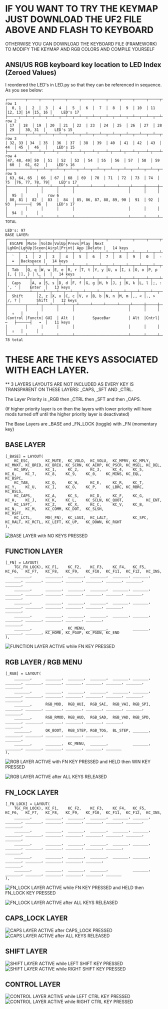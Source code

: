 # IF YOU WANT TO TRY THE KEYMAP JUST DOWNLOAD THE UF2 FILE ABOVE AND FLASH TO KEYBOARD
OTHERWISE YOU CAN DOWNLOAD THE KEYBOARD FILE (FRAMEWORK) TO MODIFY THE KEYMAP AND RGB COLORS AND COMPILE YOURSELF
##
##
## ANSI/US RGB keyboard key location to LED Index (Zeroed Values)
  I reordered the LED's in LED.py so that they can be referenced in sequence. As you see below:

    ┌────────┬─────┬─────┬─────┬─────┬─────┬─────┬─────┬─────┬─────┬─────┬──────┬────┬───────┐    row 1
    │  0, 1  │  2  │  3  │  4  │  5  │  6  │  7  │  8  │  9  │ 10  │ 11  │12, 13│ 14 │15, 16 │    LED's 17
    ├─────┬──┴──┬──┴──┬──┴──┬──┴──┬──┴──┬──┴──┬──┴──┬──┴──┬──┴──┬──┴──┬──┴──┬───┴─┬──┴───────┤    row 2
    │ 17  │ 18  │ 19  │ 20  │ 21  │ 22  | 23  │ 24  │ 25  │ 26  │ 27  │ 28  │ 29  │  30, 31  │    LED's 15
    ├─────┴──┬──┴──┬──┴──┬──┴──┬──┴──┬──┴──┬──┴──┬──┴──┬──┴──┬──┴──┬──┴──┬──┴──┬──┴──┬───────┤    row 3
    │ 32, 33 │ 34  │ 35  │ 36  │ 37  │ 38  │ 39  │ 40  │ 41  │ 42  │ 43  │ 44  │ 45  │  46   │    LED's 15
    ├────────┴─┬───┴─┬───┴─┬───┴─┬───┴─┬───┴─┬───┴─┬───┴─┬───┴─┬───┴─┬───┴─┬───┴─┬───┴───────┤    row 4
    │47, 48, 49│ 50  │ 51  │ 52  │ 53  │ 54  │ 55  │ 56  │ 57  │ 58  │ 59  │ 60  │  61, 62   │    LED's 16
    ├──────────┴──┬──┴──┬──┴──┬──┴──┬──┴──┬──┴──┬──┴──┬──┴──┬──┴──┬──┴──┬──┴──┬──┴───────────┤    row 5
    │ 63, 64, 65  │ 66  │ 67  │ 68  │ 69  │ 70  │ 71  │ 72  │ 73  │ 74  │ 75  │76, 77, 78, 79│    LED's 17
    ├────────┬────┴─┬───┴──┬──┴───┬─┴─────┴─────┴─────┴────┬┴─────┼─────┼─────┴┬──────┬──────┤    
    │        │      │      │      │                        │      │     │      │  95  │      │    row 6
    │ 80, 81 │  82  │  83  │  84  │ 85, 86, 87, 88, 89, 90 │  91  │ 92  │  93  ├──────┤  96  │    LED's 17
    │        │      │      │      │                        │      │     │      │  94  │      │    
    └────────┴──────┴──────┴──────┴────────────────────────┴──────┴─────┴──────┴──────┴──────┘   TOTAL
                                                                                              LED's: 97
    BASE LAYER:
	┌────────┬─────┬─────┬─────┬─────┬─────┬─────┬─────┬─────┬─────┬─────┬─────┬─────┬───────┐
	│ ESCAPE │Mute │VolDn│VolUp│Prevs│Play │Next │LghDn│LghUp│Sceen│Airpl│Print│ App │Delete │   14 keys
	├─────┬──┴──┬──┴──┬──┴──┬──┴──┬──┴──┬──┴──┬──┴──┬──┴──┬──┴──┬──┴──┬──┴──┬───┴─┬──┴───────┤
	│  `  │  1  │  2  │  3  │  4  │  5  │  6  │  7  │  8  │  9  │  0  │  -  │  =  │Backspace │   14 keys
	├─────┴──┬──┴──┬──┴──┬──┴──┬──┴──┬──┴──┬──┴──┬──┴──┬──┴──┬──┴──┬──┴──┬──┴──┬──┴──┬───────┤
	│  Tab   │Q, q │W, w │E, e │R, r │T, t │Y, y │U, u │I, i │O, o │P, p │[, { │], } │ \, |  │   14 keys
	├────────┴─┬───┴─┬───┴─┬───┴─┬───┴─┬───┴─┬───┴─┬───┴─┬───┴─┬───┴─┬───┴─┬───┴─┬───┴───────┤
	│  Caps    │A, a │S, s │D, d │F, f │G, g │H, h │J, j │K, k │L, l │;, : │', ' │    Enter  │   13 keys
	├──────────┴──┬──┴──┬──┴──┬──┴──┬──┴──┬──┴──┬──┴──┬──┴──┬──┴──┬──┴──┬──┴──┬──┴───────────┤
	│  Shift      │Z, z │X, x │C, c │V, v │B, b │N, n │M, m │,, < │., > │/, ? │       Shift  │   12 keys
	├────────┬────┴─┬───┴──┬──┴───┬─┴─────┴─────┴─────┴────┬┴─────┼─────┼─────┴┬──────┬──────┤
	│        │      │      │      │                        │      │     │      │  ↑   │      │
	│Control │Functn│ GUI  │ Alt  │        SpaceBar        │ Alt  │Cntrl│  ←   ├──────┤   →  │   11 keys
	│        │      │      │      │                        │      │     │      │  ↓   │      │
	└────────┴──────┴──────┴──────┴────────────────────────┴──────┴─────┴──────┴──────┴──────┘   78 total



# THESE ARE THE KEYS ASSOCIATED WITH EACH LAYER.
  ** 3 LAYERS LAYOUTS ARE NOT INCLUDED AS EVERY KEY IS TRANSPARENT ON THESE LAYERS: _CAPS, _SFT AND _CTRL.

The Layer Priority is _RGB then _CTRL then _SFT and then _CAPS. 

(If higher priority layer is on then the layers with lower priority will have mods turned off until the higher priority layer is deactivated)

The Base Layers are _BASE and _FN_LOCK (toggle)  with _FN (momentary key)

 ## BASE LAYER 

    [_BASE] = LAYOUT(
        KC_ESC,       KC_MUTE,  KC_VOLD,  KC_VOLU,  KC_MPRV, KC_MPLY, KC_MNXT, KC_BRID, KC_BRIU, KC_SCRN, KC_AIRP, KC_PSCR, KC_MSEL, KC_DEL,
        KC_GRV,       KC_1,     KC_2,     KC_3,     KC_4,    KC_5,    KC_6,    KC_7,    KC_8,    KC_9,    KC_0,    KC_MINS, KC_EQL,  KC_BSPC,
        KC_TAB,       KC_Q,     KC_W,     KC_E,     KC_R,    KC_T,    KC_Y,    KC_U,    KC_I,    KC_O,    KC_P,    KC_LBRC, KC_RBRC, KC_BSLS,
        KC_CAPS,      KC_A,     KC_S,     KC_D,     KC_F,    KC_G,    KC_H,    KC_J,    KC_K,    KC_L,    KC_SCLN, KC_QUOT,          KC_ENT,
        KC_LSFT,      KC_Z,     KC_X,     KC_C,     KC_V,    KC_B,    KC_N,    KC_M,    KC_COMM, KC_DOT,  KC_SLSH,                   KC_RSFT,
        KC_LCTL,      MO(_FN),  KC_LGUI,  KC_LALT,           KC_SPC,                    KC_RALT, KC_RCTL, KC_LEFT, KC_UP,   KC_DOWN, KC_RGHT
    ),

![BASE LAYER with NO KEYS PRESSED](https://github.com/user-attachments/assets/021c029c-2015-476c-bb77-26cfc49801d1)


## FUNCTION LAYER
   
    [_FN] = LAYOUT(
        TG(_FN_LOCK), KC_F1,    KC_F2,    KC_F3,    KC_F4,   KC_F5,   KC_F6,   KC_F7,   KC_F8,   KC_F9,   KC_F10,  KC_F11,  KC_F12,  KC_INS,
        _______,      _______,  _______,  _______,  _______, _______, _______, _______, _______, _______, _______, _______, _______, _______,
        _______,      _______,  _______,  _______,  _______, _______, _______, _______, _______, _______, _______, _______, _______, _______,
        _______,      _______,  _______,  _______,  _______, _______, _______, _______, _______, _______, _______, _______,          _______,
        _______,      _______,  _______,  _______,  _______, _______, _______, _______, _______, _______, _______,                   _______,
        _______,      _______,  KC_MENU,  _______,           _______,                   _______, _______, KC_HOME, KC_PGUP, KC_PGDN, KC_END
    ),

![FUNCTION LAYER ACTIVE while FN KEY PRESSED](https://github.com/user-attachments/assets/6f8298f3-925f-43d4-a292-17aaf6d28718)

## RGB LAYER / RGB MENU

    [_RGB] = LAYOUT(
        _______,      _______,  _______,  _______,  _______, _______, _______, _______, _______, _______, _______, _______, _______, _______,
        _______,      _______,  _______,  _______,  _______, _______, _______, _______, _______, _______, _______, _______, _______, _______,
        _______,      RGB_MOD,  RGB_HUI,  RGB_SAI,  RGB_VAI, RGB_SPI, _______, _______, _______, _______, _______, _______, _______, _______,
        _______,      RGB_RMOD, RGB_HUD,  RGB_SAD,  RGB_VAD, RGB_SPD, _______, _______, _______, _______, _______, _______,          _______,
        _______,      QK_BOOT,  RGB_STEP, RGB_TOG,  BL_STEP, _______, _______, _______, _______, _______, _______,                   _______,
        _______,      _______,  KC_MENU,  _______,           _______,                   _______, _______, _______, _______, _______, _______
    ),

![RGB LAYER ACTIVE with FN KEY PRESSED and HELD then WIN KEY PRESSED](https://github.com/user-attachments/assets/1dc1de66-c637-4af9-9c88-90be8d0d196e)

![RGB LAYER ACTIVE after ALL KEYS RELEASED](https://github.com/user-attachments/assets/2552af36-b674-43fc-979e-b3e3fe27b9f0)

## FN_LOCK LAYER


    [_FN_LOCK] = LAYOUT(
        TG(_FN_LOCK), KC_F1,    KC_F2,    KC_F3,    KC_F4,   KC_F5,   KC_F6,   KC_F7,   KC_F8,   KC_F9,   KC_F10,  KC_F11,  KC_F12,  KC_INS,
        _______,      _______,  _______,  _______,  _______, _______, _______, _______, _______, _______, _______, _______, _______, _______,
        _______,      _______,  _______,  _______,  _______, _______, _______, _______, _______, _______, _______, _______, _______, _______,
        _______,      _______,  _______,  _______,  _______, _______, _______, _______, _______, _______, _______, _______,          _______,
        _______,      _______,  _______,  _______,  _______, _______, _______, _______, _______, _______, _______,                   _______,
        _______,      _______,  _______,  _______,           _______,                   _______, _______, _______, _______, _______, _______
    ),

![FN_LOCK LAYER ACTIVE while FN KEY PRESSED and HELD then FN_LOCK KEY PRESSED](https://github.com/user-attachments/assets/bf603023-10fd-45e7-b5e8-7551a93366d9)

![FN_LOCK LAYER ACTIVE after ALL KEYS RELEASED](https://github.com/user-attachments/assets/37640774-93cb-4a59-bd3d-8f3530cc7850)

## CAPS_LOCK LAYER

![CAPS LAYER ACTIVE after CAPS_LOCK PRESSED](https://github.com/user-attachments/assets/501e39be-1105-431e-9c01-ce2a3f1f2b10)
![CAPS LAYER ACTIVE after ALL KEYS RELEASED](https://github.com/user-attachments/assets/dcbb174f-94c3-4914-b67f-d335feec11c1)

## SHIFT LAYER

![SHIFT LAYER ACTIVE while LEFT SHIFT KEY PRESSED](https://github.com/user-attachments/assets/c506fa71-8765-4cc5-8c79-560a888a321d)
![SHIFT LAYER ACTIVE while RIGHT SHIFT KEY PRESSED](https://github.com/user-attachments/assets/0a768094-dc2d-4f99-8311-6b363de4c873)

## CONTROL LAYER

![CONTROL LAYER ACTIVE while LEFT CTRL KEY PRESSED](https://github.com/user-attachments/assets/1981b8f5-fc24-4015-90eb-e6c29875f490)
![CONTROL LAYER ACTIVE while RIGHT CTRL KEY PRESSED](https://github.com/user-attachments/assets/b061cc90-23d2-4e77-9c96-48afa82fcc4c)


